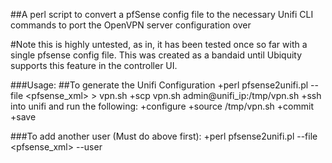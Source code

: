 ##A perl script to convert a pfSense config file to the necessary Unifi CLI commands to port the OpenVPN server configuration over

#Note this is highly untested, as in, it has been tested once so far with a single pfsense config file.   This was created as a bandaid until Ubiquity supports this feature in the controller UI.

###Usage:
##To generate the Unifi Configuration
+perl pfsense2unifi.pl --file <pfsense_xml> > vpn.sh
+scp vpn.sh admin@unifi_ip:/tmp/vpn.sh
+ssh into unifi and run the following:
+configure
+source /tmp/vpn.sh
+commit
+save

###To add another user (Must do above first): 
+perl pfsense2unifi.pl --file <pfsense_xml> --user <username>
